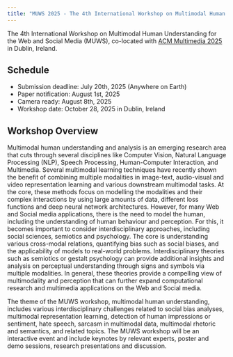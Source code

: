 ```yaml
---
title: "MUWS 2025 - The 4th International Workshop on Multimodal Human Understanding for the Web and Social Media"
---
```


The 4th International Workshop on Multimodal Human Understanding for the Web and Social Media (MUWS), co-located with [ACM Multimedia 2025](https://acmmm2025.org/) in Dublin, Ireland.

## Schedule

- Submission deadline: July 20th, 2025 (Anywhere on Earth)
- Paper notification: August 1st, 2025
- Camera ready: August 8th, 2025
- Workshop date: October 28, 2025 in Dublin, Ireland

## Workshop Overview

Multimodal human understanding and analysis is an emerging research area that cuts through several disciplines like Computer Vision, Natural Language Processing (NLP), Speech Processing, Human-Computer Interaction, and Multimedia. Several multimodal learning techniques have recently shown the benefit of combining multiple modalities in image-text, audio-visual and video representation learning and various downstream multimodal tasks. At the core, these methods focus on modelling the modalities and their complex interactions by using large amounts of data, different loss functions and deep neural network architectures. However, for many Web and Social media applications, there is the need to model the human, including the understanding of human behaviour and perception. For this, it becomes important to consider interdisciplinary approaches, including social sciences, semiotics and psychology. The core is understanding various cross-modal relations, quantifying bias such as social biases, and the applicability of models to real-world problems. Interdisciplinary theories such as semiotics or gestalt psychology can provide additional insights and analysis on perceptual understanding through signs and symbols via multiple modalities. In general, these theories provide a compelling view of multimodality and perception that can further expand computational research and multimedia applications on the Web and Social media. 

The theme of the MUWS workshop, multimodal human understanding, includes various interdisciplinary challenges related to social bias analyses, multimodal representation learning, detection of human impressions or sentiment, hate speech, sarcasm in multimodal data, multimodal rhetoric and semantics, and related topics. The MUWS workshop will be an interactive event and include keynotes by relevant experts, poster and demo sessions, research presentations and discussion.
